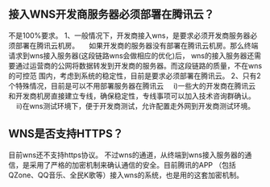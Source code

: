 ## 接入WNS开发商服务器必须部署在腾讯云？
不是100%要求。
1、一般情况下，开发商接入wns，是要求必须开发商服务器必须部署在腾讯云机房。
&#160;&#160;&#160;&#160;如果开发商的服务器没有部署在腾讯云机房。那么终端请求到wns接入服务器(这段链路wns会做相应的优化)后，
wns的接入服务器还需要通过运营商的公网将数据转发到开发商的服务器。而这段链路的质量，不在wns的可控范
围内，考虑到系统的稳定性，目前是要求必须部署在腾讯云。
2、只有2个特殊情况，目前是可以不用部署服务器在腾讯云
&#160;&#160;&#160;&#160;i)一些大的开发商在腾讯云和开发商机房直接建立专线，确保稳定性，专线事项可以加入技术咨询群确认。
&#160;&#160;&#160;&#160;ii)在wns测试环境下，便于开发商测试，允许配置走外网到开发商测试环境。

## WNS是否支持HTTPS？
目前wns还不支持https协议。
不过wns的通道，从终端到wns接入服务器的通信，是采用了严格的加密机制来确认通信的安全。目前腾讯的APP
（包括QZone、QQ音乐、全民K歌等）接入wns的系统，也是用的这套加密机制。


